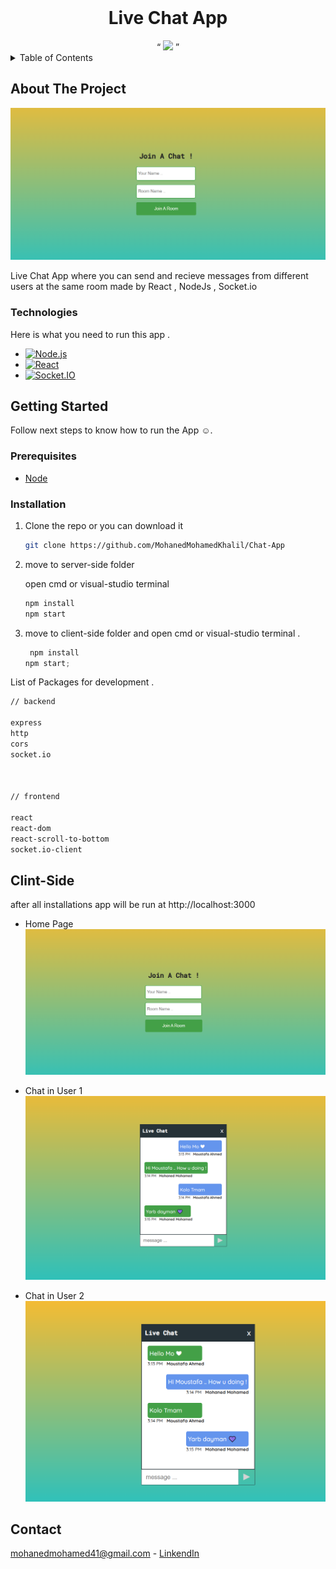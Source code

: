 <br />
<div align="center">
  <h1 align="center">Live Chat App</h1>
  <q align="center">
  <img src="./client-side/public/favicon.ico" style="width:200px">
  
   </q>
</div>

<details>
  <summary>Table of Contents</summary>
  <ol>
    <li>
      <a href="#about-the-project">About The Project</a>
      <ul>
        <li><a href="#Technologies">Technologies</a></li>
      </ul>
    </li>
    <li>
      <a href="#getting-started">Getting Started</a>
      <ul>
        <li><a href="#prerequisites">Prerequisites</a></li>
        <li><a href="#installation">Installation</a></li>
      </ul>
    </li>
    <li><a href="#Clint-Side">Usage</a></li>
    <li><a href="#contact">Contact</a></li>
  </ol>
</details>

<!-- ABOUT THE PROJECT -->

## About The Project

![Practice Page](./Chat.png)

Live Chat App where you can send and recieve messages from different users at the same room
made by React , NodeJs , Socket.io

### Technologies

Here is what you need to run this app .

- [![Node.js][Node.com]](Node-url)
- [![React][React.js]][React-url]
- [![Socket.IO][Socket.io]][socket-url]

<!-- GETTING STARTED -->

## Getting Started

Follow next steps to know how to run the App ☺.

### Prerequisites

- [Node](https://nodejs.org/en)

### Installation

1. Clone the repo or you can download it

   ```sh
   git clone https://github.com/MohanedMohamedKhalil/Chat-App
   ```

2. move to server-side folder

   open cmd or visual-studio terminal

   ```js
   npm install
   npm start
   ```

3. move to client-side folder and open cmd or visual-studio terminal .

   ```js
    npm install
   npm start;
   ```

List of Packages for development .

```sh
// backend

express
http
cors
socket.io



// frontend

react
react-dom
react-scroll-to-bottom
socket.io-client
```

<!-- USAGE EXAMPLES -->

## Clint-Side

after all installations app will be run at http://localhost:3000

- Home Page
  ![](./Chat.png)

- Chat in User 1
  ![](./User%201.png)

- Chat in User 2
  ![](./User%202.png)

<!-- ROADMAP -->

<!-- CONTACT -->

## Contact

mohanedmohamed41@gmail.com - [LinkendIn](https://www.linkedin.com/in/mohaned-mohamed-khalil/)

<!-- Icons -->

[React.js]: https://img.shields.io/badge/React-20232A?style=for-the-badge&logo=react&logoColor=61DAFB
[React-url]: https://reactjs.org/
[Node.com]: https://img.shields.io/badge/Node.js-18.x-green?style=for-the-badge&logo=node.js&logoColor=white
[Node-url]: https://nodejs.org/
[Socket.io]: https://img.shields.io/badge/Socket.io-black?style=for-the-badge&logo=socket.io&badgeColor=010101
[socket-url]: https://socket.io/
